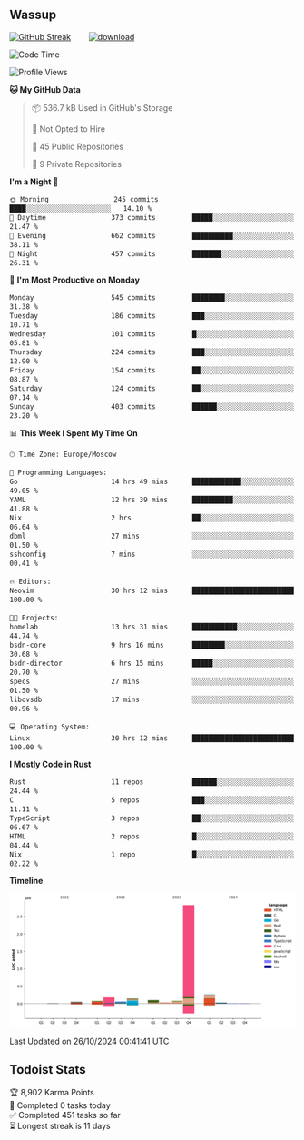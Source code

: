 ## Wassup

<!--
-->

[![GitHub Streak](http://github-readme-streak-stats.herokuapp.com?user=archeoss&theme=shades-of-purple&hide_border=true&date_format=j%20M%5B%20Y%5D)](https://git.io/streak-stats)&nbsp;&nbsp;&nbsp;&nbsp;&nbsp;&nbsp;&nbsp;&nbsp;[![download](https://user-images.githubusercontent.com/68448737/147796309-d8b65b1d-4dde-40d9-b03a-2b42aaa6cd43.jpeg)
](http://bmstu.ru/)

<!--START_SECTION:waka-->
![Code Time](http://img.shields.io/badge/Code%20Time-3%2C370%20hrs%2045%20mins-blue)

![Profile Views](http://img.shields.io/badge/Profile%20Views-0-blue)

**🐱 My GitHub Data** 

> 📦 536.7 kB Used in GitHub's Storage 
 > 
> 🚫 Not Opted to Hire
 > 
> 📜 45 Public Repositories 
 > 
> 🔑 9 Private Repositories 
 > 
**I'm a Night 🦉** 

```text
🌞 Morning                245 commits         ████░░░░░░░░░░░░░░░░░░░░░   14.10 % 
🌆 Daytime                373 commits         █████░░░░░░░░░░░░░░░░░░░░   21.47 % 
🌃 Evening                662 commits         ██████████░░░░░░░░░░░░░░░   38.11 % 
🌙 Night                  457 commits         ███████░░░░░░░░░░░░░░░░░░   26.31 % 
```
📅 **I'm Most Productive on Monday** 

```text
Monday                   545 commits         ████████░░░░░░░░░░░░░░░░░   31.38 % 
Tuesday                  186 commits         ███░░░░░░░░░░░░░░░░░░░░░░   10.71 % 
Wednesday                101 commits         █░░░░░░░░░░░░░░░░░░░░░░░░   05.81 % 
Thursday                 224 commits         ███░░░░░░░░░░░░░░░░░░░░░░   12.90 % 
Friday                   154 commits         ██░░░░░░░░░░░░░░░░░░░░░░░   08.87 % 
Saturday                 124 commits         ██░░░░░░░░░░░░░░░░░░░░░░░   07.14 % 
Sunday                   403 commits         ██████░░░░░░░░░░░░░░░░░░░   23.20 % 
```


📊 **This Week I Spent My Time On** 

```text
🕑︎ Time Zone: Europe/Moscow

💬 Programming Languages: 
Go                       14 hrs 49 mins      ████████████░░░░░░░░░░░░░   49.05 % 
YAML                     12 hrs 39 mins      ██████████░░░░░░░░░░░░░░░   41.88 % 
Nix                      2 hrs               ██░░░░░░░░░░░░░░░░░░░░░░░   06.64 % 
dbml                     27 mins             ░░░░░░░░░░░░░░░░░░░░░░░░░   01.50 % 
sshconfig                7 mins              ░░░░░░░░░░░░░░░░░░░░░░░░░   00.41 % 

🔥 Editors: 
Neovim                   30 hrs 12 mins      █████████████████████████   100.00 % 

🐱‍💻 Projects: 
homelab                  13 hrs 31 mins      ███████████░░░░░░░░░░░░░░   44.74 % 
bsdn-core                9 hrs 16 mins       ████████░░░░░░░░░░░░░░░░░   30.68 % 
bsdn-director            6 hrs 15 mins       █████░░░░░░░░░░░░░░░░░░░░   20.70 % 
specs                    27 mins             ░░░░░░░░░░░░░░░░░░░░░░░░░   01.50 % 
libovsdb                 17 mins             ░░░░░░░░░░░░░░░░░░░░░░░░░   00.96 % 

💻 Operating System: 
Linux                    30 hrs 12 mins      █████████████████████████   100.00 % 
```

**I Mostly Code in Rust** 

```text
Rust                     11 repos            ██████░░░░░░░░░░░░░░░░░░░   24.44 % 
C                        5 repos             ███░░░░░░░░░░░░░░░░░░░░░░   11.11 % 
TypeScript               3 repos             ██░░░░░░░░░░░░░░░░░░░░░░░   06.67 % 
HTML                     2 repos             █░░░░░░░░░░░░░░░░░░░░░░░░   04.44 % 
Nix                      1 repo              █░░░░░░░░░░░░░░░░░░░░░░░░   02.22 % 
```



**Timeline**

![Lines of Code chart](https://raw.githubusercontent.com/archeoss/archeoss/master/assets/bar_graph.png)


 Last Updated on 26/10/2024 00:41:41 UTC
<!--END_SECTION:waka-->

## Todoist Stats

<!-- TODO-IST:START -->
🏆  8,902 Karma Points           
🌸  Completed 0 tasks today           
✅  Completed 451 tasks so far           
⏳  Longest streak is 11 days
<!-- TODO-IST:END -->
